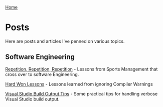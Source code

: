 [Home](/)

# Posts
Here are posts and articles I've penned on various topics. 

## Software Engineering



[Repetition, Repetition, Repetition](./lessons-from-sport/repetition.md) - Lessons from Sports Management that cross over to software Engineering.

[Hard Won Lessons](./hard-won-lessons/compiler-warnings.md) - Lessons learned from ignoring Compiler Warnings

[Visual Studio Build Output Tips](./visual-studio-builds/visual-studio-build-output-tips.md) - Some practical tips for handling verbose Visual Studio build output.





